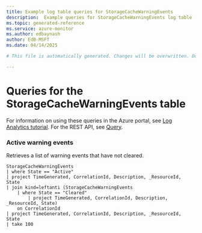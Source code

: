 ```yaml
---
title: Example log table queries for StorageCacheWarningEvents
description:  Example queries for StorageCacheWarningEvents log table
ms.topic: generated-reference
ms.service: azure-monitor
ms.author: edbaynash
author: EdB-MSFT
ms.date: 04/14/2025

# This file is automatically generated. Changes will be overwritten. Do not change this file directly. 

---
```


# Queries for the StorageCacheWarningEvents table

For information on using these queries in the Azure portal, see [Log Analytics tutorial](/azure/azure-monitor/logs/log-analytics-tutorial). For the REST API, see [Query](/azure/azure-monitor/logs/api/overview).


### Active warning events  


Retrieves a list of warning events that have not cleared.  

```query
StorageCacheWarningEvents
| where State == "Active"
| project TimeGenerated, CorrelationId, Description, _ResourceId, State
| join kind=leftanti (StorageCacheWarningEvents
    | where State == "Cleared"
        | project TimeGenerated, CorrelationId, Description, _ResourceId, State)
    on CorrelationId
| project TimeGenerated, CorrelationId, Description, _ResourceId, State
| take 100

```


